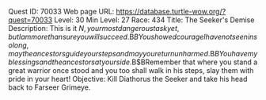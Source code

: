 Quest ID: 70033
Web page URL: https://database.turtle-wow.org/?quest=70033
Level: 30
Min Level: 27
Race: 434
Title: The Seeker's Demise
Description: This is it $N, your most dangerous task yet, but I am more than sure you will succeed.$B$BYou showed courage I have not seen in so long, may the ancestors guide your steps and may you return unharmed.$B$BYou have my blessings and the ancestors at your side.$B$BRemember that where you stand a great warrior once stood and you too shall walk in his steps, slay them with pride in your heart!
Objective: Kill Diathorus the Seeker and take his head back to Farseer Grimeye.
